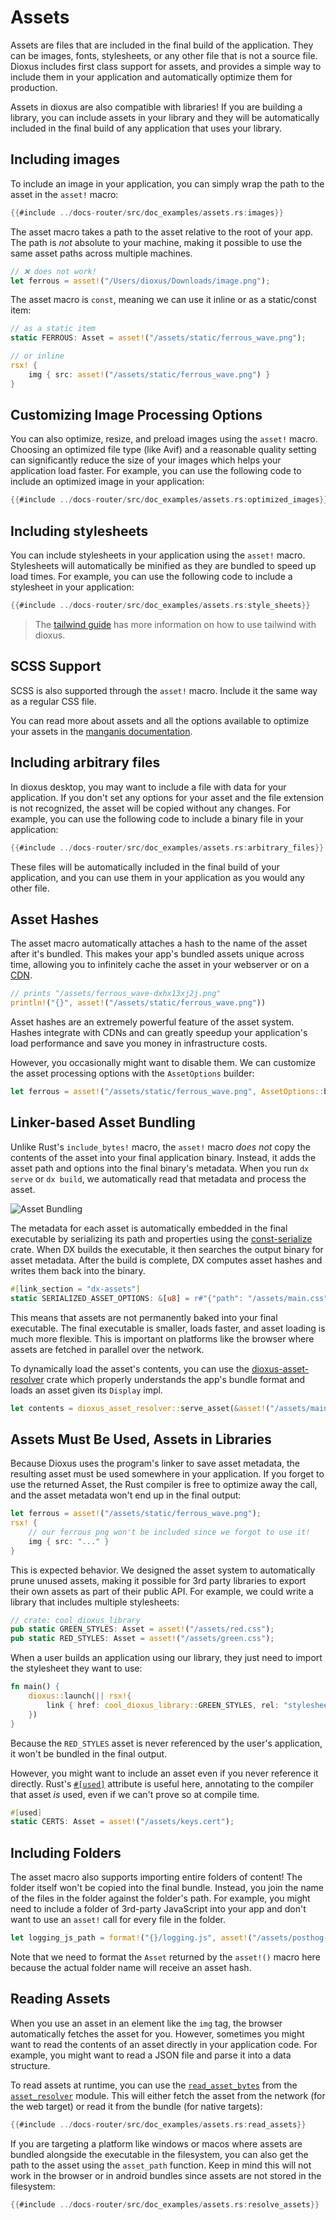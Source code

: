 # Assets

Assets are files that are included in the final build of the application. They can be images, fonts, stylesheets, or any other file that is not a source file. Dioxus includes first class support for assets, and provides a simple way to include them in your application and automatically optimize them for production.

Assets in dioxus are also compatible with libraries! If you are building a library, you can include assets in your library and they will be automatically included in the final build of any application that uses your library.

## Including images

To include an image in your application, you can simply wrap the path to the asset in the `asset!` macro:

```rust
{{#include ../docs-router/src/doc_examples/assets.rs:images}}
```

The asset macro takes a path to the asset relative to the root of your app. The path is _not_ absolute to your machine, making it possible to use the same asset paths across multiple machines.

```rust
// ❌ does not work!
let ferrous = asset!("/Users/dioxus/Downloads/image.png");
```

The asset macro is `const`, meaning we can use it inline or as a static/const item:

```rust
// as a static item
static FERROUS: Asset = asset!("/assets/static/ferrous_wave.png");

// or inline
rsx! {
    img { src: asset!("/assets/static/ferrous_wave.png") }
}
```

## Customizing Image Processing Options

You can also optimize, resize, and preload images using the `asset!` macro. Choosing an optimized file type (like Avif) and a reasonable quality setting can significantly reduce the size of your images which helps your application load faster. For example, you can use the following code to include an optimized image in your application:

```rust
{{#include ../docs-router/src/doc_examples/assets.rs:optimized_images}}
```

## Including stylesheets

You can include stylesheets in your application using the `asset!` macro. Stylesheets will automatically be minified as they are bundled to speed up load times. For example, you can use the following code to include a stylesheet in your application:

```rust
{{#include ../docs-router/src/doc_examples/assets.rs:style_sheets}}
```

> The [tailwind guide](../../guides/utilities/tailwind.md) has more information on how to use tailwind with dioxus.

## SCSS Support

SCSS is also supported through the `asset!` macro. Include it the same way as a regular CSS file.

You can read more about assets and all the options available to optimize your assets in the [manganis documentation](https://docs.rs/manganis/0.6.0/manganis).

## Including arbitrary files

In dioxus desktop, you may want to include a file with data for your application. If you don't set any options for your asset and the file extension is not recognized, the asset will be copied without any changes. For example, you can use the following code to include a binary file in your application:

```rust
{{#include ../docs-router/src/doc_examples/assets.rs:arbitrary_files}}
```

These files will be automatically included in the final build of your application, and you can use them in your application as you would any other file.

## Asset Hashes

The asset macro automatically attaches a hash to the name of the asset after it's bundled. This makes your app's bundled assets unique across time, allowing you to infinitely cache the asset in your webserver or on a [CDN](https://en.wikipedia.org/wiki/Content_delivery_network).

```rust
// prints "/assets/ferrous_wave-dxhx13xj2j.png"
println!("{}", asset!("/assets/static/ferrous_wave.png"))
```

Asset hashes are an extremely powerful feature of the asset system. Hashes integrate with CDNs and can greatly speedup your application's load performance and save you money in infrastructure costs.

However, you occasionally might want to disable them. We can customize the asset processing options with the `AssetOptions` builder:

```rust
let ferrous = asset!("/assets/static/ferrous_wave.png", AssetOptions::builder().with_hash_suffix(false));
```

## Linker-based Asset Bundling

Unlike Rust's `include_bytes!` macro, the `asset!` macro _does not_ copy the contents of the asset into your final application binary. Instead, it adds the asset path and options into the final binary's metadata. When you run `dx serve` or `dx build`, we automatically read that metadata and process the asset.

![Asset Bundling](/assets/07/asset-pipeline-full.png)

The metadata for each asset is automatically embedded in the final executable by serializing its path and properties using the [const-serialize](https://crates.io/crates/const-serialize) crate. When DX builds the executable, it then searches the output binary for asset metadata. After the build is complete, DX computes asset hashes and writes them back into the binary.

```rust
#[link_section = "dx-assets"]
static SERIALIZED_ASSET_OPTIONS: &[u8] = r#"{"path": "/assets/main.css","minify":"true","hash":"dxh0000"}"#;
```

This means that assets are not permanently baked into your final executable. The final executable is smaller, loads faster, and asset loading is much more flexible. This is important on platforms like the browser where assets are fetched in parallel over the network.

To dynamically load the asset's contents, you can use the [dioxus-asset-resolver](https://crates.io/crates/dioxus-asset-resolver) crate which properly understands the app's bundle format and loads an asset given its `Display` impl.

```rust
let contents = dioxus_asset_resolver::serve_asset(&asset!("/assets/main.css").to_string());
```

## Assets Must Be Used, Assets in Libraries

Because Dioxus uses the program's linker to save asset metadata, the resulting asset must be used somewhere in your application. If you forget to use the returned Asset, the Rust compiler is free to optimize away the call, and the asset metadata won't end up in the final output:

```rust
let ferrous = asset!("/assets/static/ferrous_wave.png");
rsx! {
    // our ferrous png won't be included since we forgot to use it!
    img { src: "..." }
}
```

This is expected behavior. We designed the asset system to automatically prune unused assets, making it possible for 3rd party libraries to export their own assets as part of their public API. For example, we could write a library that includes multiple stylesheets:

```rust
// crate: cool_dioxus_library
pub static GREEN_STYLES: Asset = asset!("/assets/red.css");
pub static RED_STYLES: Asset = asset!("/assets/green.css");
```

When a user builds an application using our library, they just need to import the stylesheet they want to use:

```rust
fn main() {
    dioxus::launch(|| rsx!{
        link { href: cool_dioxus_library::GREEN_STYLES, rel: "stylesheet" }
    })
}
```

Because the `RED_STYLES` asset is never referenced by the user's application, it won't be bundled in the final output.

However, you might want to include an asset even if you never reference it directly. Rust's [`#[used]`](https://doc.rust-lang.org/reference/abi.html#the-used-attribute) attribute is useful here, annotating to the compiler that asset _is_ used, even if we can't prove so at compile time.

```rust
#[used]
static CERTS: Asset = asset!("/assets/keys.cert");
```

## Including Folders

The asset macro also supports importing entire folders of content! The folder itself won't be copied into the final bundle. Instead, you join the name of the files in the folder against the folder's path. For example, you might need to include a folder of 3rd-party JavaScript into your app and don't want to use an `asset!` call for every file in the folder.

```rust
let logging_js_path = format!("{}/logging.js", asset!("/assets/posthog-js"));
```

Note that we need to format the `Asset` returned by the `asset!()` macro here because the actual folder name will receive an asset hash.

## Reading Assets

When you use an asset in an element like the `img` tag, the browser automatically fetches the asset for you. However, sometimes you might want to read the contents of an asset directly in your application code. For example, you might want to read a JSON file and parse it into a data structure.

To read assets at runtime, you can use the [`read_asset_bytes`](https://docs.rs/dioxus-asset-resolver/latest/dioxus_asset_resolver/fn.read_asset_bytes.html) from the [`asset_resolver`](https://docs.rs/dioxus-asset-resolver/latest/dioxus_asset_resolver/) module. This will either fetch the asset from the network (for the web target) or read it from the bundle (for native targets):

```rust
{{#include ../docs-router/src/doc_examples/assets.rs:read_assets}}
```

If you are targeting a platform like windows or macos where assets are bundled alongside the executable in the filesystem, you can also get the path to the asset using the `asset_path` function. Keep in mind this will not work in the browser or in android bundles since assets are not stored in the filesystem:

```rust
{{#include ../docs-router/src/doc_examples/assets.rs:resolve_assets}}
```
